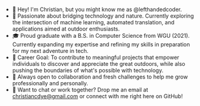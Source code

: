 - 👋 Hey! I'm Christian, but you might know me as @lefthandedcoder.
- 🌲 Passionate about bridging technology and nature. Currently exploring the intersection of machine learning, automated translation, and applications aimed at outdoor enthusiasts.
- 🎓 Proud graduate with a B.S. in Computer Science from WGU (2021). Currently expanding my expertise and refining my skills in preparation for my next adventure in tech.
- 🚀 Career Goal: To contribute to meaningful projects that empower individuals to discover and appreciate the great outdoors, while also pushing the boundaries of what's possible with technology.
- 🤝 Always open to collaboration and fresh challenges to help me grow professionally and personally.
- 📩 Want to chat or work together? Drop me an email at christiancdye@gmail.com or connect with me right here on GitHub!

<!---
lefthandedcoder/lefthandedcoder is a ✨ special ✨ repository because its `README.md` (this file) appears on your GitHub profile.
You can click the Preview link to take a look at your changes.
--->
